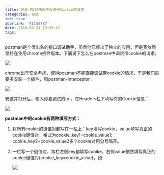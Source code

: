 ```yaml
---
title: 记录-POSTMAN中发送带Cookie的请求
categories: 杂文
toc: true
abbrlink: '41155787'
date: 2019-08-21 13:59:17
tags:
---
```


postman是个很出名的接口调试助手，虽然他已经出了独立的应用，但是我依然坚持在使用chrome插件版本。下面说下怎么在postman中调试带cookie的请求。

![](https://ae01.alicdn.com/kf/H8a407e9405014962862e42a32298927b1.jpg)

<!-- more -->
chrome出于安全考虑，使得postman不能直接调试带cookie的请求，于是我们需要多安装一个插件，叫postman-interceptor：

![](https://ae01.alicdn.com/kf/Hedf0972cae804f5eb52255ac8c25894cD.jpg)

安装并打开后，输入你要调试的url，在Headers栏下填写你的Cookie信息：

![](https://ae01.alicdn.com/kf/H719d4790a49344ffa128ada8be9742aaI.jpg)

**postman中的cookie有两种填写方式：**

1. 将所有cookie的键值对都写在一栏上：key填写cookie，value填写真正的cookie键值对，格式为cookie_key1=cookie_value1; cookie_key2=cookie_value2多个cookie对用分号隔开。

2. 一栏写一个键值对，每栏左侧key都填写cooike，右侧value依然填写真正的cookie键值对(cookie_key=cookie_value)，如:

   ![](https://ae01.alicdn.com/kf/Ha5d4125075e1450aa4e12c5d89a14a0cR.jpg)


